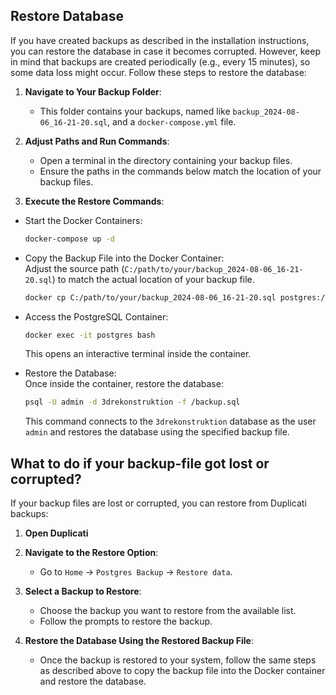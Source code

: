 ## Restore Database

If you have created backups as described in the installation instructions, you can restore the database in case it becomes corrupted. However, keep in mind that backups are created periodically (e.g., every 15 minutes), so some data loss might occur. Follow these steps to restore the database:

1. **Navigate to Your Backup Folder**:
   - This folder contains your backups, named like `backup_2024-08-06_16-21-20.sql`, and a `docker-compose.yml` file.


2. **Adjust Paths and Run Commands**:
   - Open a terminal in the directory containing your backup files.
   - Ensure the paths in the commands below match the location of your backup files.


3. **Execute the Restore Commands**:

* Start the Docker Containers:
     ```sh
     docker-compose up -d
     ```

* Copy the Backup File into the Docker Container:  
     Adjust the source path (`C:/path/to/your/backup_2024-08-06_16-21-20.sql`) to match the actual location of your backup file.
     ```sh
     docker cp C:/path/to/your/backup_2024-08-06_16-21-20.sql postgres:/backup.sql
     ```

* Access the PostgreSQL Container:
     ```sh
     docker exec -it postgres bash
     ```
     This opens an interactive terminal inside the container.

* Restore the Database:  
     Once inside the container, restore the database:
     ```sh
     psql -U admin -d 3drekonstruktion -f /backup.sql
     ```
    This command connects to the `3drekonstruktion` database as the user `admin` and restores the database using the specified backup file.

## What to do if your backup-file got lost or corrupted?

If your backup files are lost or corrupted, you can restore from Duplicati backups:

1. **Open Duplicati**


2. **Navigate to the Restore Option**:
   - Go to `Home` -> `Postgres Backup` -> `Restore data`.


3. **Select a Backup to Restore**:
   - Choose the backup you want to restore from the available list.
   - Follow the prompts to restore the backup.


4. **Restore the Database Using the Restored Backup File**:
   - Once the backup is restored to your system, follow the same steps as described above to copy the backup file into the Docker container and restore the database.


